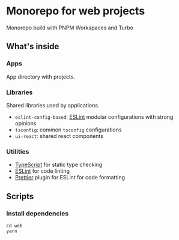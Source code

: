 # Monorepo for web projects

Monorepo build with PNPM Workspaces and Turbo

## What's inside

### Apps

App directory with projects.

### Libraries

Shared libraries used by applications.

- `eslint-config-based`: [ESLint](https://eslint.org/) modular configurations with strong opinions
- `tsconfig`: common `tsconfig` configurations
- `ui-react`: shared react components

### Utilities

- [TypeScript](https://www.typescriptlang.org/) for static type checking
- [ESLint](https://eslint.org/) for code linting
- [Prettier](https://prettier.io) plugin for ESLint for code formatting

## Scripts

### Install dependencies

```
cd web
yarn
```
